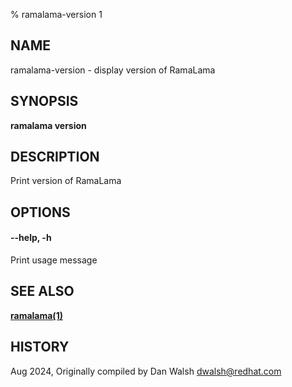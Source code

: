 % ramalama-version 1

## NAME
ramalama\-version - display version of RamaLama

## SYNOPSIS
**ramalama version**

## DESCRIPTION
Print version of RamaLama

## OPTIONS

#### **--help**, **-h**
Print usage message

## SEE ALSO
**[ramalama(1)](ramalama.1.md)**

## HISTORY
Aug 2024, Originally compiled by Dan Walsh <dwalsh@redhat.com>

